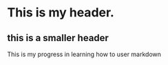 # This is my header. 

## this is a smaller header 





This is my progress in learning how to user markdown 
